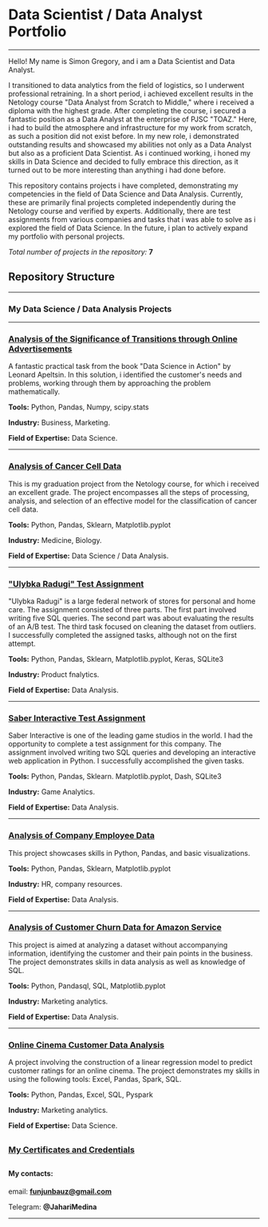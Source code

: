 # Data Scientist / Data Analyst Portfolio
---

Hello! My name is Simon Gregory, and i am a Data Scientist and Data Analyst.

I transitioned to data analytics from the field of logistics, so I underwent professional retraining. In a short period, i achieved excellent results in the Netology course "Data Analyst from Scratch to Middle," where i received a diploma with the highest grade. After completing the course, i secured a fantastic position as a Data Analyst at the enterprise of PJSC "TOAZ." Here, i had to build the atmosphere and infrastructure for my work from scratch, as such a position did not exist before. In my new role, i demonstrated outstanding results and showcased my abilities not only as a Data Analyst but also as a proficient Data Scientist. As i continued working, i honed my skills in Data Science and decided to fully embrace this direction, as it turned out to be more interesting than anything i had done before.

This repository contains projects i have completed, demonstrating my competencies in the field of Data Science and Data Analysis. Currently, these are primarily final projects completed independently during the Netology course and verified by experts. Additionally, there are test assignments from various companies and tasks that i was able to solve as i explored the field of Data Science. In the future, i plan to actively expand my portfolio with personal projects.

*Total number of projects in the repository:* **7**

## Repository Structure
---

### My Data Science / Data Analysis Projects
---

### [Analysis of the Significance of Transitions through Online Advertisements](https://github.com/Nevers15/p-value) 

A fantastic practical task from the book "Data Science in Action" by Leonard Apeltsin. In this solution, i identified the customer's needs and problems, working through them by approaching the problem mathematically.

**Tools:** Python, Pandas, Numpy, scipy.stats

**Industry:** Business, Marketing.

**Field of Expertise:** Data Science.

---

### [Analysis of Cancer Cell Data](https://github.com/Nevers15/Cancer_Classification) 

This is my graduation project from the Netology course, for which i received an excellent grade. The project encompasses all the steps of processing, analysis, and selection of an effective model for the classification of cancer cell data.

**Tools:** Python, Pandas, Sklearn, Matplotlib.pyplot

**Industry:** Medicine, Biology.

**Field of Expertise:** Data Science / Data Analysis.

---

### ["Ulybka Radugi" Test Assignment](https://github.com/Nevers15/UlibkaRadugiTZ) 

"Ulybka Radugi" is a large federal network of stores for personal and home care. The assignment consisted of three parts. The first part involved writing five SQL queries. The second part was about evaluating the results of an A/B test. The third task focused on cleaning the dataset from outliers. I successfully completed the assigned tasks, although not on the first attempt.

**Tools:** Python, Pandas, Sklearn, Matplotlib.pyplot, Keras, SQLite3

**Industry:** Product fnalytics.

**Field of Expertise:** Data Analysis.

---

### [Saber Interactive Test Assignment](https://github.com/Nevers15/SaberInteractiveTest) 

Saber Interactive is one of the leading game studios in the world. I had the opportunity to complete a test assignment for this company. The assignment involved writing two SQL queries and developing an interactive web application in Python. I successfully accomplished the given tasks.

**Tools:** Python, Pandas, Sklearn. Matplotlib.pyplot, Dash, SQLite3

**Industry:** Game Analytics.

**Field of Expertise:** Data Analysis.

---

### [Analysis of Company Employee Data](https://github.com/Nevers15/Pandas_Finals) 

This project showcases skills in Python, Pandas, and basic visualizations.

**Tools:** Python, Pandas, Sklearn, Matplotlib.pyplot

**Industry:** HR, company resources.

**Field of Expertise:** Data Analysis.

---

### [Analysis of Customer Churn Data for Amazon Service](https://github.com/Nevers15/Amazon_Transaction) 

This project is aimed at analyzing a dataset without accompanying information, identifying the customer and their pain points in the business. The project demonstrates skills in data analysis as well as knowledge of SQL.

**Tools:** Python, Pandasql, SQL, Matplotlib.pyplot

**Industry:** Marketing analytics.

**Field of Expertise:** Data Analysis.

---

### [Online Cinema Customer Data Analysis](https://github.com/Nevers15/Big_Data_Analysis) 

A project involving the construction of a linear regression model to predict customer ratings for an online cinema. The project demonstrates my skills in using the following tools: Excel, Pandas, Spark, SQL.

**Tools:** Python, Pandas, Excel, SQL, Pyspark

**Industry:** Marketing analytics.

**Field of Expertise:** Data Science.
##
### [My Certificates and Credentials](https://github.com/Nevers15/Certificates)

##

#### My contacts:

email: **funjunbauz@gmail.com**

Telegram: **@JahariMedina**

---
